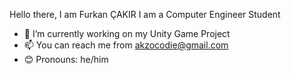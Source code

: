   Hello there, I am Furkan ÇAKIR
  I am a Computer Engineer Student  

- 🌱 I’m currently working on my Unity Game Project
- 📫 You can reach me from akzocodie@gmail.com
- 😊 Pronouns: he/him


